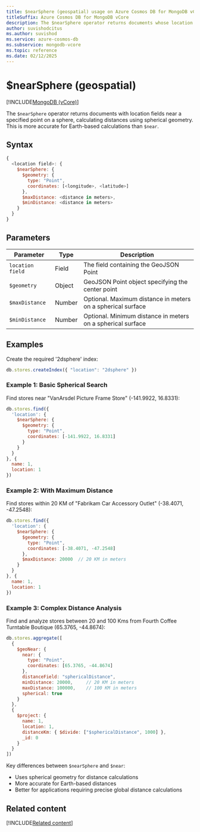 ```yaml
---
title: $nearSphere (geospatial) usage on Azure Cosmos DB for MongoDB vCore
titleSuffix: Azure Cosmos DB for MongoDB vCore
description: The $nearSphere operator returns documents whose location fields are near a specified point on a sphere, sorted by distance on a spherical surface.
author: suvishodcitus
ms.author: suvishod
ms.service: azure-cosmos-db
ms.subservice: mongodb-vcore
ms.topic: reference
ms.date: 02/12/2025
---
```


# $nearSphere (geospatial)

[!INCLUDE[MongoDB (vCore)](~/reusable-content/ce-skilling/azure/includes/cosmos-db/includes/appliesto-mongodb-vcore.md)]

The `$nearSphere` operator returns documents with location fields near a specified point on a sphere, calculating distances using spherical geometry. This is more accurate for Earth-based calculations than `$near`.

## Syntax

```javascript
{
  <location field>: {
    $nearSphere: {
      $geometry: {
        type: "Point",
        coordinates: [<longitude>, <latitude>]
      },
      $maxDistance: <distance in meters>,
      $minDistance: <distance in meters>
    }
  }
}
```

## Parameters

| Parameter | Type | Description |
|-----------|------|-------------|
| `location field` | Field | The field containing the GeoJSON Point |
| `$geometry` | Object | GeoJSON Point object specifying the center point |
| `$maxDistance` | Number | Optional. Maximum distance in meters on a spherical surface |
| `$minDistance` | Number | Optional. Minimum distance in meters on a spherical surface |

## Examples

Create the required '2dsphere' index:

```javascript
db.stores.createIndex({ "location": "2dsphere" })
```

### Example 1: Basic Spherical Search
Find stores near "VanArsdel Picture Frame Store" (-141.9922, 16.8331):

```javascript
db.stores.find({
  'location': {
    $nearSphere: {
      $geometry: {
        type: "Point",
        coordinates: [-141.9922, 16.8331]
      }
    }
  }
}, {
  name: 1,
  location: 1
})
```

### Example 2: With Maximum Distance
Find stores within 20 KM of "Fabrikam Car Accessory Outlet" (-38.4071, -47.2548):

```javascript
db.stores.find({
  'location': {
    $nearSphere: {
      $geometry: {
        type: "Point",
        coordinates: [-38.4071, -47.2548]
      },
      $maxDistance: 20000  // 20 KM in meters
    }
  }
}, {
  name: 1,
  location: 1
})
```

### Example 3: Complex Distance Analysis
Find and analyze stores between 20 and 100 Kms from Fourth Coffee Turntable Boutique (65.3765, -44.8674):

```javascript
db.stores.aggregate([
  {
    $geoNear: {
      near: {
        type: "Point",
        coordinates: [65.3765, -44.8674]
      },
      distanceField: "sphericalDistance",
      minDistance: 20000,     // 20 KM in meters
      maxDistance: 100000,    // 100 KM in meters
      spherical: true
    }
  },
  {
    $project: {
      name: 1,
      location: 1,
      distanceKm: { $divide: ["$sphericalDistance", 1000] },
      _id: 0
    }
  }
])
```

Key differences between `$nearSphere` and `$near`:
*  Uses spherical geometry for distance calculations
* More accurate for Earth-based distances
* Better for applications requiring precise global distance calculations

## Related content

[!INCLUDE[Related content](../includes/related-content.md)]
